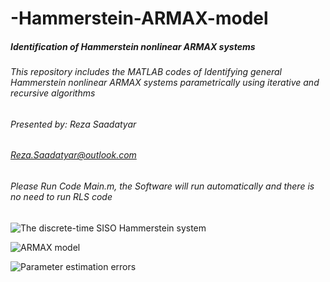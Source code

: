 # -Hammerstein-ARMAX-model
##### Identification of Hammerstein nonlinear ARMAX systems
###### This repository includes the MATLAB codes of Identifying general Hammerstein nonlinear ARMAX systems parametrically using iterative and recursive algorithms 
###### Presented by: Reza Saadatyar 
###### Reza.Saadatyar@outlook.com 
###### Please Run Code Main.m, the Software will run automatically and there is no need to run RLS code

![The discrete-time SISO Hammerstein system](https://user-images.githubusercontent.com/96347878/160828725-60ea1dd8-d7e4-4f5b-8972-e5163cbed942.jpg)

![ARMAX model](https://user-images.githubusercontent.com/96347878/160828807-d5a0b250-2f6c-4077-9c2d-6c6d870eeb06.JPG)

![Parameter estimation errors](https://user-images.githubusercontent.com/96347878/160828917-a234380c-7725-497b-be41-3ef8f128173f.jpg)
